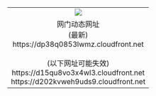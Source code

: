﻿<table>
  <tr></tr>
  <tr><td colspan=2 align=center><img src="https://dp38q0853lwmz.cloudfront.net/Up/oGate.jpg" /></td></tr>
  <tr><td colspan=2 align=center>网门动态网址<br/>(最新)
<br>https://dp38q0853lwmz.cloudfront.net
<br/><br/>(以下网址可能失效)
<br>https://d15qu8vo3x4wl3.cloudfront.net
<br>https://d202kvweh9uds9.cloudfront.net
    </td>
  </tr>
</table>
